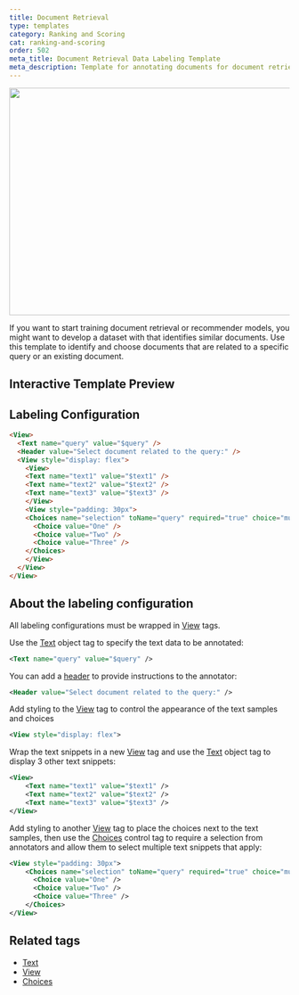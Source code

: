 ```yaml
---
title: Document Retrieval
type: templates
category: Ranking and Scoring
cat: ranking-and-scoring
order: 502
meta_title: Document Retrieval Data Labeling Template
meta_description: Template for annotating documents for document retrieval tasks with Siali Label for your machine learning and data science projects. 
---
```


<img src="/images/templates/document-retrieval.png" alt="" class="gif-border" width="552px" height="408px" />

If you want to start training document retrieval or recommender models, you might want to develop a dataset with that identifies similar documents. Use this template to identify and choose documents that are related to a specific query or an existing document.

## Interactive Template Preview

<div id="main-preview"></div>

## Labeling Configuration

```html
<View>
  <Text name="query" value="$query" />
  <Header value="Select document related to the query:" />
  <View style="display: flex">
    <View>
    <Text name="text1" value="$text1" />
    <Text name="text2" value="$text2" />
    <Text name="text3" value="$text3" />
    </View>
    <View style="padding: 30px">
    <Choices name="selection" toName="query" required="true" choice="multiple">
      <Choice value="One" />
      <Choice value="Two" />
  	  <Choice value="Three" />
    </Choices>
    </View>
  </View>
</View>
```

## About the labeling configuration

All labeling configurations must be wrapped in [View](/tags/view.html) tags.

Use the [Text](/tags/text.html) object tag to specify the text data to be annotated:
```xml
<Text name="query" value="$query" />
```

You can add a [header](/tags/header.html) to provide instructions to the annotator:
```xml
<Header value="Select document related to the query:" />
```  

Add styling to the [View](/tags/view.html) tag to control the appearance of the text samples and choices
```xml
<View style="display: flex">
```

Wrap the text snippets in a new [View](/tags/view.html) tag and use the [Text](/tags/text.html) object tag to display 3 other text snippets:
```xml
<View>
    <Text name="text1" value="$text1" />
    <Text name="text2" value="$text2" />
    <Text name="text3" value="$text3" />
</View>
```
    
Add styling to another [View](/tags/view.html) tag to place the choices next to the text samples, then use the [Choices](/tags/choices.html) control tag to require a selection from annotators and allow them to select multiple text snippets that apply:
```xml
<View style="padding: 30px">
    <Choices name="selection" toName="query" required="true" choice="multiple">
      <Choice value="One" />
      <Choice value="Two" />
  	  <Choice value="Three" />
    </Choices>
</View>
```

## Related tags

- [Text](/tags/text.html)
- [View](/tags/view.html)
- [Choices](/tags/choices.html)
